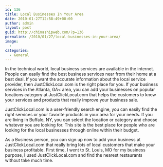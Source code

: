 ```yaml
---
id: 136
title: Local Businesses In Your Area
date: 2010-01-27T12:58:49+00:00
author: admin
layout: post
guid: http://chinashipweb.com/?p=136
permalink: /2010/01/27/local-businesses-in-your-area/
image:
  - 
categories:
  - General
---
```

In the technical world, local business services are available in the internet. People can easily find the best business services near from their home at a best deal. If you want the accurate information about the local service provider, then JustClickLocal.com is the right place for you. If your business services in the Atlanta, GA< area, you can add your businesses on popular locations category at JustClickLocal.com that helps the customers to know your services and products that really improve your business sale.

JustClickLocal.com is a user-friendly search engine, you can easily find the right services or your favorite products in your area for your needs. If you are living in Buffalo, NY, you can select the location or category and choose whatever you are looking for. This site is the best place for people who are looking for the local businesses through online within their budget.

As a Business person, you can sign up now to add your business at JustClickLocal.com that really bring lots of local customers that make your business profitable. First time, I went to St. Louis, MO for my business purpose, I used JustClickLocal.com and find the nearest restaurants without take much time.